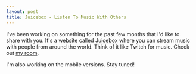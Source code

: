 ```yaml
---
layout: post
title: Juicebox - Listen To Music With Others
---
```


I've been working on something for the past few months that I'd like to share
with you. It's a website called [Juicebox](http://www.juicebox.dj/) where you
can stream music with people from around the world. Think of it like Twitch
for music. Check out [my room](http://www.juicebox.dj/lawrence).

I'm also working on the mobile versions. Stay tuned!
